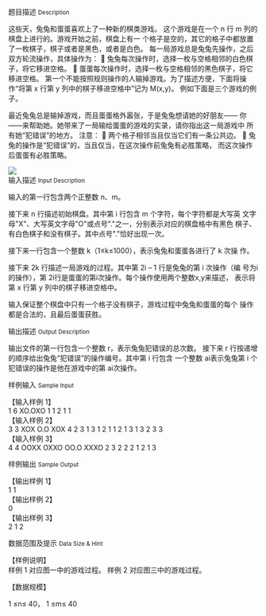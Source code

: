 <div class="panel panel-default">
<div class="area-title">
<span>
题目描述
<small>Description</small>
</span></div>
<div class="panel-body">

<p>这些天，兔兔和蛋蛋喜欢上了一种新的棋类游戏。 这个游戏是在一个 n 行 m 列的棋盘上进行的。游戏开始之前，棋盘上有一 个格子是空的，其它的格子中都放置了一枚棋子，棋子或者是黑色，或者是白色。 每一局游戏总是兔兔先操作，之后双方轮流操作，具体操作为：  兔兔每次操作时，选择一枚与空格相邻的白色棋子，将它移进空格。  蛋蛋每次操作时，选择一枚与空格相邻的黑色棋子，将它移进空格。 第一个不能按照规则操作的人输掉游戏。为了描述方便，下面将操作“将第 x 行第 y 列中的棋子移进空格中”记为 M(x,y)。 例如下面是三个游戏的例子。 </p>
<p>最近兔兔总是输掉游戏，而且蛋蛋格外嚣张，于是兔兔想请她的好朋友—— 你——来帮助她。她带来了一局输给蛋蛋的游戏的实录，请你指出这一局游戏中 所有她“犯错误”的地方。 注意：  两个格子相邻当且仅当它们有一条公共边。  兔兔的操作是“犯错误”的，当且仅当，在这次操作前兔兔有必胜策略， 而这次操作后蛋蛋有必胜策略。 </p>

<img src="/source/codevs/codevs-1949/img/aHR0cDovL3d3dy5qb3lvaS5jbi9wcm9ibGVtL2NvZGV2cy0xOTQ5L2h0dHA6Ly9jb2RldnMuY24vbWVkaWEvaW1hZ2UvMTk0OS5wbmc=.png" style="max-width:700px">

</div>
</div>

<div class="panel panel-default">
<div class="area-title">
<span>
输入描述
<small>Input Description</small>
</span></div>
<div class="panel-body">
<p>输入的第一行包含两个正整数 n、m。</p>
<p>接下来 n 行描述初始棋盘。其中第 i 行包含 m 个字符，每个字符都是大写英 文字母"X"、大写英文字母"O"或点号"."之一，分别表示对应的棋盘格中有黑色 棋子、有白色棋子和没有棋子。其中点号"."恰好出现一次。</p>
<p>接下来一行包含一个整数 k（1≤k≤1000），表示兔兔和蛋蛋各进行了 k 次操 作。</p>
<p>接下来 2k 行描述一局游戏的过程。其中第 2i – 1 行是兔兔的第 i 次操作（编 号为i的操作），第 2i行是蛋蛋的第i次操作。每个操作使用两个整数x,y来描述， 表示将第 x 行第 y 列中的棋子移进空格中。</p>
<p>输入保证整个棋盘中只有一个格子没有棋子，游戏过程中兔兔和蛋蛋的每个 操作都是合法的，且最后蛋蛋获胜。</p>

</div>
</div>
<div  class="panel panel-default">
<div class="area-title">
<span>
输出描述
<small>Output Description</small>
</span></div>
<div class="panel-body">

<p>输出文件的第一行包含一个整数 r，表示兔兔犯错误的总次数。 接下来 r 行按递增的顺序给出兔兔&ldquo;犯错误&rdquo;的操作编号。其中第 i 行包含 一个整数 ai表示兔兔第 i 个犯错误的操作是他在游戏中的第 ai次操作。</p>

</div>
</div>


<div class="panel panel-default">
<div class="area-title">
<span>
样例输入
<small>Sample Input</small>
</span></div>
<div class="panel-body">
<p>【输入样例 1】 <br>1 6 XO.OXO 1 1 2 1 1 <br>【输入样例 2】 <br>3 3 XOX O.O XOX 4 2 3 1 3 1 2 1 1 2 1 3 1 3 2 3 3 <br>【输入样例 3】 <br>4 4 OOXX OXXO OO.O XXXO 2 3 2 2 2 1 2 1 3</p>

</div>
</div>

<div class="panel panel-default">
<div class="area-title">
<span>
样例输出
<small>Sample Output</small>
</span></div>
<div class="panel-body">
<p><span style="">【输出样例 1】 </span><br>1 1 <br>【输出样例 2】 <br>0 <br>【输出样例 3】 <br>2 1 2</p>

</div>
</div>

<div class="panel panel-default">
<div class="area-title">
<span>
数据范围及提示
<small>Data Size & Hint</small>
</span></div>
<div class="panel-body">
<p>【样例说明】 <br>样例 1 对应图一中的游戏过程。 样例 2 对应图三中的游戏过程。</p>
<p>【数据规模】</p>
<p>1 ≤n≤ 40， 1 ≤m≤ 40</p>
</div>
</div>